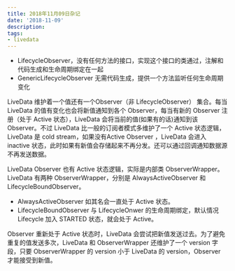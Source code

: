```yaml
---
title: 2018年11月09日杂记
date: '2018-11-09'
description:
tags:
- livedata
---
```


- LifecycleObserver，没有任何方法的接口，实现这个接口的类通过，注解和代码生成和生命周期绑定在一起
- GenericLifecycleObserver 无需代码生成，提供一个方法监听任何生命周期变化

LiveData 维护着一个值还有一个Observer（非 LifecycleObserver） 集合。每当 LiveData 的值有变化也会将新值通知到各个 Observer，每当有新的 Observer 注册（处于 Active 状态），LiveData 会将当前的值(如果有的话)通知到该 Observer。不过 LiveData 比一般的订阅者模式多维护了一个 Active 状态逻辑，LiveData 是 cold stream，如果没有Active Observer ，LiveData 会进入 inactive 状态，此时如果有新值会存储起来不再分发。还可以通过回调通知数据源不再发送数据。

LiveData Observer 也有 Active 状态逻辑，实际是内部类 ObserverWrapper。LiveData 有两种 ObserverWrapper，分别是 AlwaysActiveObserver 和 LifecycleBoundObserver。

- AlwaysActiveObserver 如其名会一直处于 Active 状态。
- LifecycleBoundObserver 与 LifecycleOnwer 的生命周期绑定，默认情况 Lifecycle 加入 STARTED 状态，就会处于 Active。

Observer 重新处于 Active 状态时，LiveData 会尝试把新值发送过去。为了避免重复的值发送多次，LiveData 和 ObserverWrapper 还维护了一个 version 字段，只要 ObserverWrapper 的 version 小于 LiveData 的 version，Observer 才能接受到新值。


